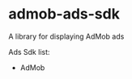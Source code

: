 # admob-ads-sdk
<p>A library for displaying AdMob ads</p>
<p>Ads Sdk list:</p>
  <ul>
    <li>AdMob</li>
  </ul>
